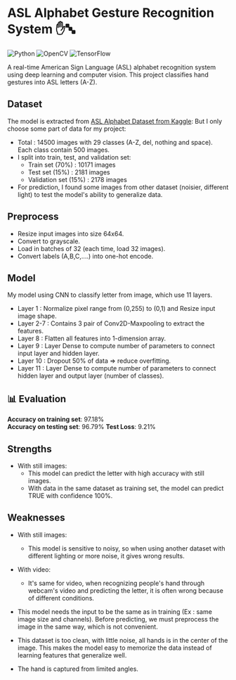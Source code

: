 # ASL Alphabet Gesture Recognition System ✋🔤

![Python](https://img.shields.io/badge/Python-3.8%2B-blue)
![OpenCV](https://img.shields.io/badge/OpenCV-4.5%2B-orange)
![TensorFlow](https://img.shields.io/badge/TensorFlow-2.x-red)

A real-time American Sign Language (ASL) alphabet recognition system using deep learning and computer vision. This project classifies hand gestures into ASL letters (A-Z).

## Dataset

The model is extracted from [ASL Alphabet Dataset from Kaggle](https://www.kaggle.com/datasets/grassknoted/asl-alphabet):
But I only choose some part of data for my project:
- Total : 14500 images with 29 classes (A-Z, del, nothing and space). Each class contain 500 images. 
- I split into train, test, and validation set:
    + Train set      (70%) : 10171 images
    + Test set       (15%) : 2181 images
    + Validation set (15%) : 2178 images
- For prediction, I found some images from other dataset (noisier, different light) to test the model's ability to generalize data.

## Preprocess
- Resize input images into size 64x64.
- Convert to grayscale.
- Load in batches of 32 (each time, load 32 images).
- Convert labels (A,B,C,....) into one-hot encode.

## Model
My model using CNN to classify letter from image, which use 11 layers.
- Layer 1   : Normalize pixel range from (0,255) to (0,1) and Resize input image shape.
- Layer 2-7 : Contains 3 pair of Conv2D-Maxpooling to extract the features.
- Layer 8   : Flatten all features into 1-dimension array.
- Layer 9   : Layer Dense to compute number of parameters to connect input layer and hidden layer.
- Layer 10  : Dropout 50% of data => reduce overfitting.
- Layer 11  : Layer Dense to compute number of parameters to connect hidden layer and output layer (number of classes).

## 📊 Evaluation

**Accuracy on training set**: 97.18%  
**Accuracy on testing set**: 96.79%
**Test Loss**: 9.21%

## Strengths
- With still images:
    + This model can predict the letter with high accuracy with still images.
    + With data in the same dataset as training set, the model can predict TRUE with confidence 100%.

## Weaknesses
- With still images:
    + This model is sensitive to noisy, so when using another dataset with different lighting or more noise, it gives wrong results.
- With video:
    + It's same for video, when recognizing people's hand through webcam's video and predicting the letter, it is often wrong because of different conditions.

- This model needs the input to be the same as in training (Ex : same image size and channels). Before predicting, we must preprocess the image in the same way, which is not convenient.
- This dataset is too clean, with little noise, all hands is in the center of the image. This makes the model easy to memorize the data instead of learning features that generalize well.
- The hand is captured from limited angles.
